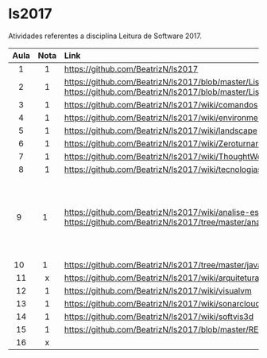 # ls2017
Atividades referentes a disciplina Leitura de Software 2017.
  
Aula | Nota | Link   | Comentario  
:--: | :--: | :---- | :----:  
1    | 1    | https://github.com/BeatrizN/ls2017 |
2    | 1    | https://github.com/BeatrizN/ls2017/blob/master/Lista%201.md e https://github.com/BeatrizN/ls2017/blob/master/Lista%202.md |
3    | 1    | https://github.com/BeatrizN/ls2017/wiki/comandos |
4    | 1    | https://github.com/BeatrizN/ls2017/wiki/environment |
5    | 1    | https://github.com/BeatrizN/ls2017/wiki/landscape |
6    | 1    | https://github.com/BeatrizN/ls2017/wiki/Zeroturnaround |
7    | 1    | https://github.com/BeatrizN/ls2017/wiki/ThoughtWorks | x
8    | 1    | https://github.com/BeatrizN/ls2017/wiki/tecnologiasThoughtworks | 
9    | 1    | https://github.com/BeatrizN/ls2017/wiki/analise-estatica e https://github.com/BeatrizN/ls2017/tree/master/analise-estatica | O resultado da Análise Estática dos dois softwares estão no mesmo documento.
10   | 1    | https://github.com/BeatrizN/ls2017/tree/master/javancss/target |
11   | x    | https://github.com/BeatrizN/ls2017/wiki/arquitetura | x
12   | 1    | https://github.com/BeatrizN/ls2017/wiki/visualvm | 
13   | 1    | https://github.com/BeatrizN/ls2017/wiki/sonarcloud |
14   | 1    | https://github.com/BeatrizN/ls2017/wiki/softvis3d | x
15   | 1    | https://github.com/BeatrizN/ls2017/blob/master/README.md |
16   | x    |  | 
